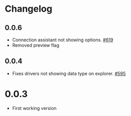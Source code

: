 # Changelog

## 0.0.6

- Connection assistant not showing options. [#619](https://github.com/mtxr/vscode-sqltools/issues/619)
- Removed preview flag

## 0.0.4

- Fixes drivers not showing data type on explorer. [#595](https://github.com/mtxr/vscode-sqltools/issues/595)

# 0.0.3
- First working version
